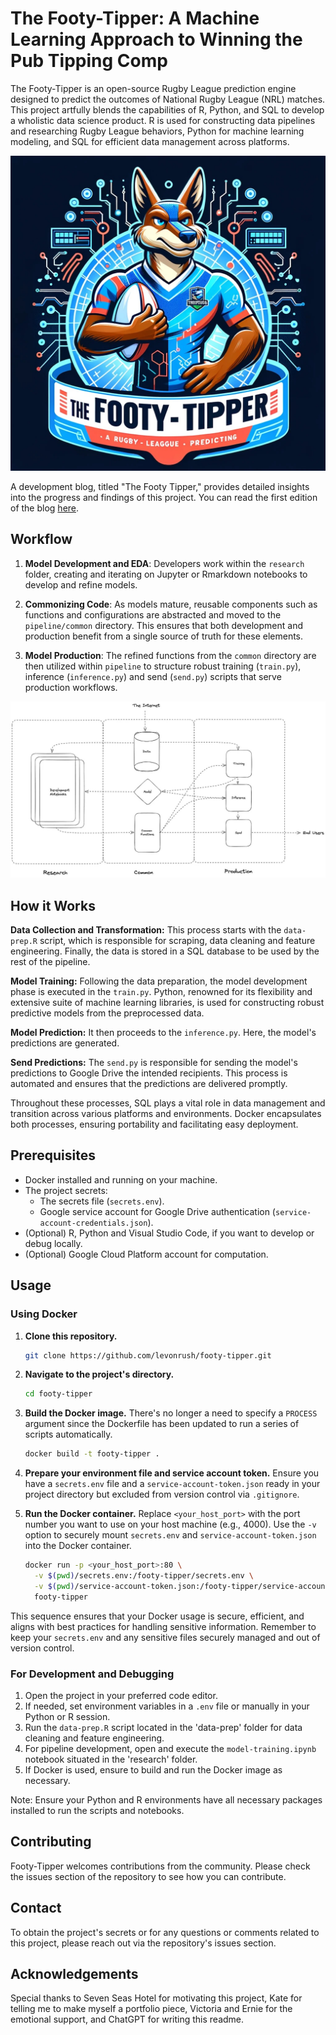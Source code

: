 # The Footy-Tipper: A Machine Learning Approach to Winning the Pub Tipping Comp

The Footy-Tipper is an open-source Rugby League prediction engine designed to predict the outcomes of National Rugby League (NRL) matches. This project artfully blends the capabilities of R, Python, and SQL to develop a wholistic data science product. R is used for constructing data pipelines and researching Rugby League behaviors, Python for machine learning modeling, and SQL for efficient data management across platforms.

![Footy Tipper Logo](/images/footy-tipper-logo.jpg)

A development blog, titled "The Footy Tipper," provides detailed insights into the progress and findings of this project. You can read the first edition of the blog [here](https://medium.com/@levonrush/the-footy-tipper-a-machine-learning-approach-to-winning-the-pub-tipping-comp-dc07a7325292).

## Workflow
1. **Model Development and EDA**: Developers work within the `research` folder, creating and iterating on Jupyter or Rmarkdown notebooks to develop and refine models.

2. **Commonizing Code**: As models mature, reusable components such as functions and configurations are abstracted and moved to the `pipeline/common` directory. This ensures that both development and production benefit from a single source of truth for these elements.

3. **Model Production**: The refined functions from the `common` directory are then utilized within `pipeline` to structure robust training (`train.py`), inference (`inference.py`) and send (`send.py`) scripts that serve production workflows.

![Workflow Pattern](/images/workflow-pattern.jpg)

## How it Works

**Data Collection and Transformation:** This process starts with the `data-prep.R` script, which is responsible for scraping, data cleaning and feature engineering. Finally, the data is stored in a SQL database to be used by the rest of the pipeline.

**Model Training:**  Following the data preparation, the model development phase is executed in the `train.py`. Python, renowned for its flexibility and extensive suite of machine learning libraries, is used for constructing robust predictive models from the preprocessed data.

**Model Prediction:** It then proceeds to the `inference.py`. Here, the model's predictions are generated.

**Send Predictions:** The `send.py` is responsible for sending the model's predictions to Google Drive the intended recipients. This process is automated and ensures that the predictions are delivered promptly.

Throughout these processes, SQL plays a vital role in data management and transition across various platforms and environments. Docker encapsulates both processes, ensuring portability and facilitating easy deployment.

## Prerequisites

- Docker installed and running on your machine.
- The project secrets:
  - The secrets file (`secrets.env`).
  - Google service account for Google Drive authentication (`service-account-credentials.json`).
- (Optional) R, Python and Visual Studio Code, if you want to develop or debug locally.
- (Optional) Google Cloud Platform account for computation.

## Usage

### Using Docker

1. **Clone this repository.**
    ```bash
    git clone https://github.com/levonrush/footy-tipper.git
    ```

2. **Navigate to the project's directory.**
    ```bash
    cd footy-tipper
    ```

3. **Build the Docker image.** There's no longer a need to specify a `PROCESS` argument since the Dockerfile has been updated to run a series of scripts automatically.
    ```bash
    docker build -t footy-tipper .
    ```

4. **Prepare your environment file and service account token.** Ensure you have a `secrets.env` file and a `service-account-token.json` ready in your project directory but excluded from version control via `.gitignore`.

5. **Run the Docker container.** Replace `<your_host_port>` with the port number you want to use on your host machine (e.g., 4000). Use the `-v` option to securely mount `secrets.env` and `service-account-token.json` into the Docker container.
    ```bash
    docker run -p <your_host_port>:80 \
      -v $(pwd)/secrets.env:/footy-tipper/secrets.env \
      -v $(pwd)/service-account-token.json:/footy-tipper/service-account-token.json \
      footy-tipper
    ```

This sequence ensures that your Docker usage is secure, efficient, and aligns with best practices for handling sensitive information. Remember to keep your `secrets.env` and any sensitive files securely managed and out of version control.


### For Development and Debugging

1. Open the project in your preferred code editor.
2. If needed, set environment variables in a `.env` file or manually in your Python or R session.
3. Run the `data-prep.R` script located in the 'data-prep' folder for data cleaning and feature engineering.
4. For pipeline development, open and execute the `model-training.ipynb` notebook situated in the 'research' folder.
5. If Docker is used, ensure to build and run the Docker image as necessary.

Note: Ensure your Python and R environments have all necessary packages installed to run the scripts and notebooks.

## Contributing

Footy-Tipper welcomes contributions from the community. Please check the issues section of the repository to see how you can contribute.

## Contact

To obtain the project's secrets or for any questions or comments related to this project, please reach out via the repository's issues section.

## Acknowledgements
Special thanks to Seven Seas Hotel for motivating this project, Kate for telling me to make myself a portfolio piece, Victoria and Ernie for the emotional support, and ChatGPT for writing this readme.
